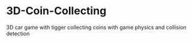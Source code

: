 # 3D-Coin-Collecting
3D car game with tigger collecting coins with game physics and collision detection
